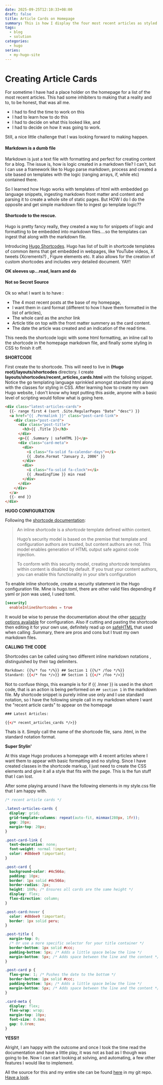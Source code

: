```yaml
---
date: 2025-09-25T12:10:33+08:00
draft: false
title: Article Cards on Homepage
summary: This is how I display the four most recent articles as styled cards on the homepage by extend Hugo functionality using custom shortcodes and calling them in markdown files and CSS.
tags:
  - blog
  - solution
categories:
  - hugo
series:
  - my-hugo-site
---
```


# Creating Article Cards

For sometime I have had a place holder on the homepage for a list of the most recent articles.  This had some inhibiters to making that a reality and to, to be honest, that was all me.  
- I had to find the time to work on this
- I had to learn how to do this
- I had to decide on what this looked like, and
- I had to decide on how it was going to work.

Still, a nice little challenge that I was looking forward to making happen.

#### Markdown is a dumb file

Markdown is just a text file with formatting and perfect for creating content for a blog.  The issue is, how is logic created in a markdown file?  I can't, but I can use a framework like  to Hugo parse markdown, process and created a site based on templates with the logic (ranging arrays, if, while etc) contained there. 

So I learned how Hugo works with templates of html with embedded go language snippets,  ingesting markdown front matter and content and parsing it to create a whole site of static pages.  But HOW I do I do the opposite and get simple markdown file to ingest go template logic??

#### Shortcode to the rescue.

Hugo is pretty fancy really,  they created a way to for snippets of logic and formatting to be embedded into markdown files....so the templates  can ingest that along with the markdown file.

Introducing [Hugo Shortcodes](https://gohugo.io/content-management/shortcodes/).  Hugo has list of built in shortcode templates of common items that get embedded in webpages, like YouTube videos, X tweets (Xcrements?) , Figure elements etc.  It also allows for the creation of custom shortcodes and includes very detailed document.  YAY!

**OK sleeves up...read, learn and do**

####  Not so Secret Source 

Ok so what I want is to have :
- The 4 most recent posts at the base of my homepage,
- I want them in card format (different to how I have them formatted in the list of articles),
- The whole card as the anchor link
- Article title on top with the front matter summery as the card content.
- The date the article was created and an indication of the read time.

This needs the shortcode logic with some html formatting, an inline call to the shortcode in the homepage markdown file, and finally some styling in CSS to finish it off.

**SHORTCODE**

First create the to shortcode.  This will need to live in  **(Hugo root)/layouts/shortcodes** directory. I create **layouts/shortcodes/recent_articles_cards.html** with the folloing snippet.  Notice the go templating language sprinkled amongst standard html along with the classes for styling in CSS.  After learning how to create my own Hugo website, I don't know why kept putting this aside, anyone with a basic level of scripting would follow what is going here. 

```html
<div class="latest-articles-cards">
  {{- range first 4 (sort .Site.RegularPages "Date" "desc") }}
  <a href="{{ .Permalink }}" class="post-card-link">
    <div class="post-card">
      <div class="post-title">
        <h3>{{ .Title }}</h3>
      </div>
      <p>{{ .Summary | safeHTML }}</p>
      <div class="card-meta">
        <div>
          <i class="fa-solid fa-calendar-days"></i>
          {{ .Date.Format "January 2, 2006" }}
        </div>
        <div>
          <i class="fa-solid fa-clock"></i>
          {{ .ReadingTime }} min read
        </div>
      </div>
    </div>
  </a>
  {{- end }}
</div>
```

**HUGO CONFIGURATION**

Following the [shortcode documentation](https://gohugo.io/content-management/shortcodes):
> An inline shortcode is a *shortcode* template defined within content.
> 
> Hugo’s security model is based on the premise that template and configuration authors are trusted, but content authors are not. This model enables generation of HTML output safe against code injection.
> 
> To conform with this security model, creating *shortcode* templates within content is disabled by default. If you trust your content authors, you can enable this functionality in your site’s configuration

To enable inline shortcode, create a security statement in the Hugo configuration file.  Mine is hugo.toml, there are other valid files depending if yaml or json was used,  I used toml.
```toml
[security]
  enableInlineShortcodes = true
```
It would be wise to peruse the documentation about the other [security options available](https://gohugo.io/configuration/security/) for configuration.  Also if cutting and pasting the shortcode then editing it for your own use, definitely read up on [safeHTML](https://gohugo.io/functions/safe/html/) that used when calling .Summary, there are pros and cons but I trust my own markdown files.

**CALLING THE CODE**

Shortcodes can be called using two different inline markdown notations , distinguished by their tag delimiters.
```html
Markdown: {{%/* foo */%}} ## Section 1 {{%/* /foo */%}}
Standard: {{</* foo */>}} ## Section 1 {{</* /foo */>}}
```

Not to confuse things, this example is for if {{ .Inner }} is used in the short code, that is an action is being performed on `## section 1` in the markdown file.   My shortcode snippet is purely inline use only and I use standard notation, so I have the following simple call in my markdown where I want the "recent article cards" to appear on the homepage
```html
### Latest Articles:

{{</* recent_articles_cards */>}}
```


Thats is it.  Simply call the name of the shortcode file, sans .html, in the standard notation format.  

**Super Stylin'**

At this stage Hugo produces a homepage with 4 recent articles where I want them to appear with basic formatting and no styling.  Since I have created classes in the shortcode markup, I just need to create the CSS elements and give it all a style that fits with the page.  This is the fun stuff that I can lost.

After some playing around I have the following elements in my style.css file that I am happy with.
```css
/* recent article cards */

.latest-articles-cards {
  display: grid;
  grid-template-columns: repeat(auto-fit, minmax(280px, 1fr));
  gap: 20px;
  margin-top: 20px;
}

.post-card-link {
  text-decoration: none;
  font-weight: normal !important;
  color: #d8dee9 !important;
}

.post-card {
  background-color: #4c566a;
  padding: 10px;
  border: 1px solid #4c566a;
  border-radius: 2px;
  height: 100%; /* Ensures all cards are the same height */
  display: flex;
  flex-direction: column;
}

.post-card:hover {
  color: #d8dee9 !important;
  border: 1px solid peru;
}

.post-title {
  margin-top: 0;
  /* Or use a more specific selector for your title container */
  border-bottom: 1px solid #ccc;
  padding-bottom: 5px; /* Adds a little space below the line */
  margin-bottom: 5px; /* Adds space between the line and the content */
}

.post-card p {
  flex-grow: 1; /* Pushes the date to the bottom */
  border-bottom: 1px solid #ccc;
  padding-bottom: 5px; /* Adds a little space below the line */
  margin-bottom: 5px; /* Adds space between the line and the content */
}

.card-meta {
  display: flex;
  flex-wrap: wrap;
  margin-top: 10px;
  font-size: 0.8em;
  gap: 0.8rem;
}
```

**YESS!!**

Alright, I am happy with the outcome and once I took the time read the documentation and have a little play, it was not as bad as I though was going to be.  Now I can start looking at solving, and automating, a few other features I would like to implement.

All the source for this and my entire site can be found [here](https://github.com/mikewebbtech/mikewebbtech-hugo) in my git repo.  [Have a look](https://github.com/mikewebbtech/mikewebbtech-hugo/tree/main/layouts/shortcodes). 